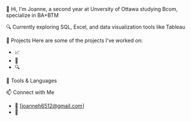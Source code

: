 👋 Hi, I'm Joanne, a second year at Unversity of Ottawa studying Bcom, specialize in BA+BTM
  
🔍 Currently exploring SQL, Excel, and data visualization tools like Tableau  
 
💼 Projects
Here are some of the projects I've worked on:
- 📈 
- 🧹 
- 🔍

🧰 Tools & Languages

📫 Connect with Me
- 📧 [joanneh6512@gmail.com]  
- 🔗




